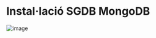 # Instal·lació SGDB MongoDB

![image](https://user-images.githubusercontent.com/61474788/154854750-5d475de7-c2f9-41dc-8fb2-306e10daee2d.png)

